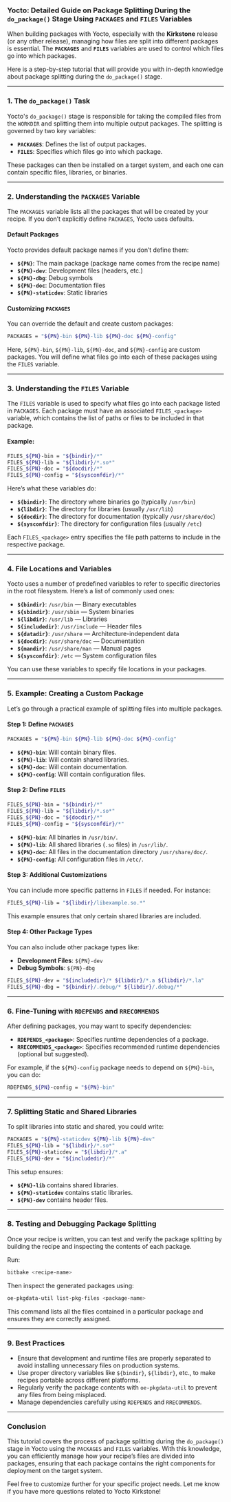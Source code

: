 ### Yocto: Detailed Guide on Package Splitting During the `do_package()` Stage Using `PACKAGES` and `FILES` Variables

When building packages with Yocto, especially with the **Kirkstone** release (or any other release), managing how files are split into different packages is essential. The **`PACKAGES`** and **`FILES`** variables are used to control which files go into which packages.

Here is a step-by-step tutorial that will provide you with in-depth knowledge about package splitting during the `do_package()` stage.

---

### 1. **The `do_package()` Task**

Yocto's `do_package()` stage is responsible for taking the compiled files from the `WORKDIR` and splitting them into multiple output packages. The splitting is governed by two key variables:
- **`PACKAGES`**: Defines the list of output packages.
- **`FILES`**: Specifies which files go into which package.

These packages can then be installed on a target system, and each one can contain specific files, libraries, or binaries.

---

### 2. **Understanding the `PACKAGES` Variable**

The `PACKAGES` variable lists all the packages that will be created by your recipe. If you don’t explicitly define `PACKAGES`, Yocto uses defaults.

#### Default Packages
Yocto provides default package names if you don’t define them:
- **`${PN}`**: The main package (package name comes from the recipe name)
- **`${PN}-dev`**: Development files (headers, etc.)
- **`${PN}-dbg`**: Debug symbols
- **`${PN}-doc`**: Documentation files
- **`${PN}-staticdev`**: Static libraries

#### Customizing `PACKAGES`
You can override the default and create custom packages:
```bash
PACKAGES = "${PN}-bin ${PN}-lib ${PN}-doc ${PN}-config"
```

Here, `${PN}-bin`, `${PN}-lib`, `${PN}-doc`, and `${PN}-config` are custom packages. You will define what files go into each of these packages using the `FILES` variable.

---

### 3. **Understanding the `FILES` Variable**

The `FILES` variable is used to specify what files go into each package listed in `PACKAGES`. Each package must have an associated `FILES_<package>` variable, which contains the list of paths or files to be included in that package.

#### Example:

```bash
FILES_${PN}-bin = "${bindir}/*"
FILES_${PN}-lib = "${libdir}/*.so*"
FILES_${PN}-doc = "${docdir}/*"
FILES_${PN}-config = "${sysconfdir}/*"
```

Here’s what these variables do:
- **`${bindir}`**: The directory where binaries go (typically `/usr/bin`)
- **`${libdir}`**: The directory for libraries (usually `/usr/lib`)
- **`${docdir}`**: The directory for documentation (typically `/usr/share/doc`)
- **`${sysconfdir}`**: The directory for configuration files (usually `/etc`)

Each `FILES_<package>` entry specifies the file path patterns to include in the respective package.

---

### 4. **File Locations and Variables**

Yocto uses a number of predefined variables to refer to specific directories in the root filesystem. Here’s a list of commonly used ones:
- **`${bindir}`**: `/usr/bin` — Binary executables
- **`${sbindir}`**: `/usr/sbin` — System binaries
- **`${libdir}`**: `/usr/lib` — Libraries
- **`${includedir}`**: `/usr/include` — Header files
- **`${datadir}`**: `/usr/share` — Architecture-independent data
- **`${docdir}`**: `/usr/share/doc` — Documentation
- **`${mandir}`**: `/usr/share/man` — Manual pages
- **`${sysconfdir}`**: `/etc` — System configuration files

You can use these variables to specify file locations in your packages.

---

### 5. **Example: Creating a Custom Package**

Let’s go through a practical example of splitting files into multiple packages.

#### Step 1: Define `PACKAGES`
```bash
PACKAGES = "${PN}-bin ${PN}-lib ${PN}-doc ${PN}-config"
```

- **`${PN}-bin`**: Will contain binary files.
- **`${PN}-lib`**: Will contain shared libraries.
- **`${PN}-doc`**: Will contain documentation.
- **`${PN}-config`**: Will contain configuration files.

#### Step 2: Define `FILES`
```bash
FILES_${PN}-bin = "${bindir}/*"
FILES_${PN}-lib = "${libdir}/*.so*"
FILES_${PN}-doc = "${docdir}/*"
FILES_${PN}-config = "${sysconfdir}/*"
```

- **`${PN}-bin`**: All binaries in `/usr/bin/`.
- **`${PN}-lib`**: All shared libraries (`.so` files) in `/usr/lib/`.
- **`${PN}-doc`**: All files in the documentation directory `/usr/share/doc/`.
- **`${PN}-config`**: All configuration files in `/etc/`.

#### Step 3: Additional Customizations
You can include more specific patterns in `FILES` if needed. For instance:
```bash
FILES_${PN}-lib = "${libdir}/libexample.so.*"
```
This example ensures that only certain shared libraries are included.

#### Step 4: Other Package Types

You can also include other package types like:
- **Development Files**: `${PN}-dev`
- **Debug Symbols**: `${PN}-dbg`

```bash
FILES_${PN}-dev = "${includedir}/* ${libdir}/*.a ${libdir}/*.la"
FILES_${PN}-dbg = "${bindir}/.debug/* ${libdir}/.debug/*"
```

---

### 6. **Fine-Tuning with `RDEPENDS` and `RRECOMMENDS`**

After defining packages, you may want to specify dependencies:
- **`RDEPENDS_<package>`**: Specifies runtime dependencies of a package.
- **`RRECOMMENDS_<package>`**: Specifies recommended runtime dependencies (optional but suggested).

For example, if the `${PN}-config` package needs to depend on `${PN}-bin`, you can do:
```bash
RDEPENDS_${PN}-config = "${PN}-bin"
```

---

### 7. **Splitting Static and Shared Libraries**

To split libraries into static and shared, you could write:

```bash
PACKAGES = "${PN}-staticdev ${PN}-lib ${PN}-dev"
FILES_${PN}-lib = "${libdir}/*.so*"
FILES_${PN}-staticdev = "${libdir}/*.a"
FILES_${PN}-dev = "${includedir}/*"
```

This setup ensures:
- **`${PN}-lib`** contains shared libraries.
- **`${PN}-staticdev`** contains static libraries.
- **`${PN}-dev`** contains header files.

---

### 8. **Testing and Debugging Package Splitting**

Once your recipe is written, you can test and verify the package splitting by building the recipe and inspecting the contents of each package.

Run:
```bash
bitbake <recipe-name>
```

Then inspect the generated packages using:
```bash
oe-pkgdata-util list-pkg-files <package-name>
```

This command lists all the files contained in a particular package and ensures they are correctly assigned.

---

### 9. **Best Practices**

- Ensure that development and runtime files are properly separated to avoid installing unnecessary files on production systems.
- Use proper directory variables like `${bindir}`, `${libdir}`, etc., to make recipes portable across different platforms.
- Regularly verify the package contents with `oe-pkgdata-util` to prevent any files from being misplaced.
- Manage dependencies carefully using `RDEPENDS` and `RRECOMMENDS`.

---

### Conclusion

This tutorial covers the process of package splitting during the `do_package()` stage in Yocto using the `PACKAGES` and `FILES` variables. With this knowledge, you can efficiently manage how your recipe’s files are divided into packages, ensuring that each package contains the right components for deployment on the target system.

Feel free to customize further for your specific project needs. Let me know if you have more questions related to Yocto Kirkstone!
